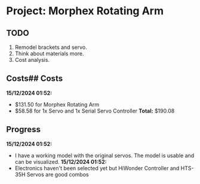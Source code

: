 # Project: Morphex Rotating Arm

## TODO
1. Remodel brackets and servo.
2. Think about materials more.
3. Cost analysis.

## Costs## Costs
**15/12/2024 01:52:**
- $131.50 for Morphex Rotating Arm
- $58.58 for 1x Servo and 1x Serial Servo Controller
**Total:** $190.08


## Progress
**15/12/2024 01:52:**
- I have a working model with the original servos. The model is usable and can be visualized.
**15/12/2024 01:52:**
- Electronics haven't been selected yet but HiWonder Controller and HTS-35H Servos are good combos